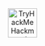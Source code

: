 <!-- TryHackMe Profile and Badges -->
<div align="center">
  <a target="_blank" href="https://tryhackme.com/p/Hackmod"><img height="58" title="TryHackMe Profile" alt="TryHackMe Hackmod Profile" src="https://tryhackme-badges.s3.amazonaws.com/Hackmod.png"></a>
</div>

